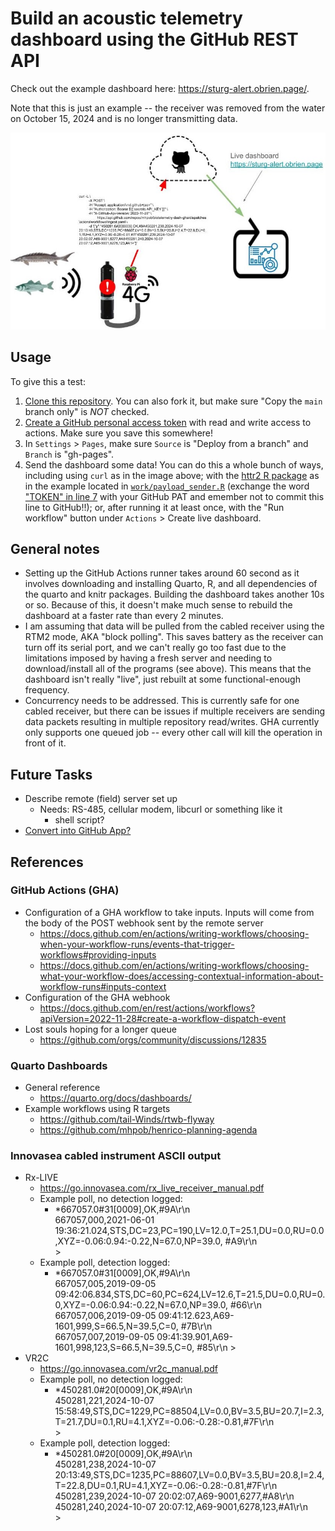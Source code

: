 # Build an acoustic telemetry dashboard using the GitHub REST API

Check out the example dashboard here: <https://sturg-alert.obrien.page/>.

Note that this is just an example -- the receiver was removed from the water on
October 15, 2024 and is no longer transmitting data.

![](readme_images/graphical_outline.jpg)

## Usage

To give this a test:

  1. [Clone this repository](https://docs.github.com/en/repositories/creating-and-managing-repositories/cloning-a-repository). You can also fork it,
    but make sure "Copy the `main` branch only" is *NOT* checked.
  2. [Create a GitHub personal access token](https://docs.github.com/en/authentication/keeping-your-account-and-data-secure/managing-your-personal-access-tokens#creating-a-fine-grained-personal-access-token)
    with read and write access to actions. Make sure you save this somewhere!
  3. In `Settings` > `Pages`, make sure `Source` is "Deploy from a branch" and 
    `Branch` is "gh-pages".
  4. Send the dashboard some data! You can do this a whole bunch of ways, including
    using `curl` as in the image above; with the
    [httr2 R package](https://httr2.r-lib.org/index.html) as in the example located in
    [`work/payload_sender.R`](https://github.com/mhpob/biotelemetry-dash-gha/blob/main/work/payload_sender.R) (exchange the word
    ["TOKEN" in line 7](https://github.com/mhpob/biotelemetry-dash-gha/blob/7f25c2318c00ae1b361b986271fcdea1b6dbcdd9/work/payload_sender.R#L7)
    with your GitHub PAT and emember not to commit this line to GitHub!!); or,
    after running it at least once, with the "Run workflow" button under `Actions` >
    Create live dashboard.

## General notes

  - Setting up the GitHub Actions runner takes around 60 second as it involves
  downloading and installing Quarto, R, and all dependencies of the quarto and 
  knitr packages. Building the dashboard takes another 10s or so. Because of this,
  it doesn't make much sense to rebuild the dashboard at a faster rate than every
  2 minutes.
  - I am assuming that data will be pulled from the cabled receiver using the RTM2
  mode, AKA "block polling". This saves battery as the receiver can turn off its
  serial port, and we can't really go too fast due to the limitations imposed by
  having a fresh server and needing to download/install all of the programs (see
  above). This means that the dashboard isn't really "live", just rebuilt at some
  functional-enough frequency.
  - Concurrency needs to be addressed. This is currently safe for one cabled
  receiver, but there can be issues if multiple receivers are sending data packets
  resulting in multiple repository read/writes. GHA currently only supports one
  queued job -- every other call will kill the operation in front of it.

## Future Tasks

  - Describe remote (field) server set up
    - Needs: RS-485, cellular modem, libcurl or something like it
      - shell script?
  - [Convert into GitHub App?](https://docs.github.com/en/apps/creating-github-apps/registering-a-github-app/registering-a-github-app)

## References

### GitHub Actions (GHA)

  - Configuration of a GHA workflow to take inputs. Inputs will come from the body of the POST webhook sent by the remote server
    - <https://docs.github.com/en/actions/writing-workflows/choosing-when-your-workflow-runs/events-that-trigger-workflows#providing-inputs>
    - <https://docs.github.com/en/actions/writing-workflows/choosing-what-your-workflow-does/accessing-contextual-information-about-workflow-runs#inputs-context>
  - Configuration of the GHA webhook
    - <https://docs.github.com/en/rest/actions/workflows?apiVersion=2022-11-28#create-a-workflow-dispatch-event>
  - Lost souls hoping for a longer queue
    - https://github.com/orgs/community/discussions/12835

### Quarto Dashboards

  - General reference
    - <https://quarto.org/docs/dashboards/>
  - Example workflows using R targets
    - <https://github.com/tail-Winds/rtwb-flyway>
    - <https://github.com/mhpob/henrico-planning-agenda>

### Innovasea cabled instrument ASCII output

  - Rx-LIVE
    - <https://go.innovasea.com/rx_live_receiver_manual.pdf>
    - Example poll, no detection logged:
      - *667057.0#31[0009],OK,#9A\r\n  
      667057,000,2021-06-01 19:36:21.024,STS,DC=23,PC=190,LV=12.0,T=25.1,DU=0.0,RU=0.0,XYZ=-0.06:0.94:-0.22,N=67.0,NP=39.0, #A9\r\n  
      \>
    - Example poll, detection logged:
      - *667057.0#31[0009],OK,#9A\r\n  
      667057,005,2019-09-05 09:42:06.834,STS,DC=60,PC=624,LV=12.6,T=21.5,DU=0.0,RU=0.0,XYZ=-0.06:0.94:-0.22,N=67.0,NP=39.0, #66\r\n  
      667057,006,2019-09-05 09:41:12.623,A69-1601,999,S=66.5,N=39.5,C=0, #7B\r\n  
      667057,007,2019-09-05 09:41:39.901,A69-1601,998,123,S=66.5,N=39.5,C=0, #85\r\n
      \>
  - VR2C
    - <https://go.innovasea.com/vr2c_manual.pdf>
    - Example poll, no detection logged:
      - *450281.0#20[0009],OK,#9A\r\n  
      450281,221,2024-10-07 15:58:49,STS,DC=1229,PC=88504,LV=0.0,BV=3.5,BU=20.7,I=2.3,T=21.7,DU=0.1,RU=4.1,XYZ=-0.06:-0.28:-0.81,#7F\r\n  
      \>
    - Example poll, detection logged:
      - *450281.0#20[0009],OK,#9A\r\n  
      450281,238,2024-10-07 20:13:49,STS,DC=1235,PC=88607,LV=0.0,BV=3.5,BU=20.8,I=2.4,T=22.8,DU=0.1,RU=4.1,XYZ=-0.06:-0.28:-0.81,#7F\r\n  
      450281,239,2024-10-07 20:02:07,A69-9001,6277,#A8\r\n  
      450281,240,2024-10-07 20:07:12,A69-9001,6278,123,#A1\r\n  
      \>
